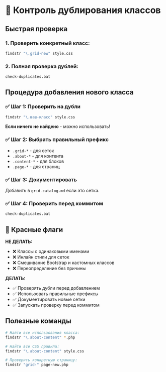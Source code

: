 # 🎯 Контроль дублирования классов

## Быстрая проверка

### 1. Проверить конкретный класс:
```bash
findstr "\.grid-new" style.css
```

### 2. Полная проверка дублей:
```bash
check-duplicates.bat
```

## Процедура добавления нового класса

### ✅ Шаг 1: Проверить на дубли
```bash
findstr "\.ваш-класс" style.css
```
**Если ничего не найдено** - можно использовать!

### ✅ Шаг 2: Выбрать правильный префикс
- `.grid-*` - для сеток
- `.about-*` - для контента
- `.content-*` - для блоков
- `.page-*` - для страниц

### ✅ Шаг 3: Документировать
Добавить в `grid-catalog.md` если это сетка.

### ✅ Шаг 4: Проверить перед коммитом
```bash
check-duplicates.bat
```

## 🚨 Красные флаги

**НЕ ДЕЛАТЬ:**
- ❌ Классы с одинаковыми именами
- ❌ Инлайн стили для сеток  
- ❌ Смешивание Bootstrap и кастомных классов
- ❌ Переопределение без причины

**ДЕЛАТЬ:**
- ✅ Проверять дубли перед добавлением
- ✅ Использовать правильные префиксы
- ✅ Документировать новые сетки
- ✅ Запускать проверку перед коммитом

## Полезные команды

```bash
# Найти все использования класса:
findstr "\.about-content" *.php

# Найти все CSS правила:
findstr "\.about-content" style.css

# Проверить конкретную страницу:
findstr "grid-" page-new.php
```
